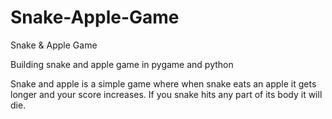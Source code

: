# Snake-Apple-Game
Snake &amp; Apple Game

Building snake and apple game in pygame and python

Snake and apple is a simple game where when snake eats an apple it gets longer and your score increases. If you snake hits any part of its body it will die.
